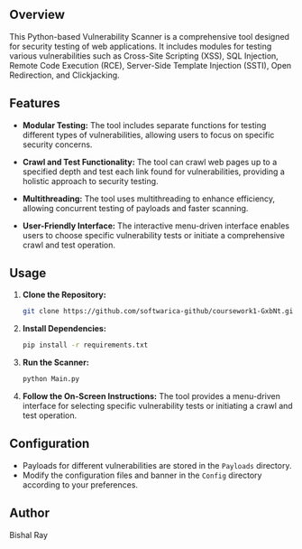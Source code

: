 ## Overview

This Python-based Vulnerability Scanner is a comprehensive tool designed for security testing of web applications. It includes modules for testing various vulnerabilities such as Cross-Site Scripting (XSS), SQL Injection, Remote Code Execution (RCE), Server-Side Template Injection (SSTI), Open Redirection, and Clickjacking.

## Features

- **Modular Testing:** The tool includes separate functions for testing different types of vulnerabilities, allowing users to focus on specific security concerns.

- **Crawl and Test Functionality:** The tool can crawl web pages up to a specified depth and test each link found for vulnerabilities, providing a holistic approach to security testing.

- **Multithreading:** The tool uses multithreading to enhance efficiency, allowing concurrent testing of payloads and faster scanning.

- **User-Friendly Interface:** The interactive menu-driven interface enables users to choose specific vulnerability tests or initiate a comprehensive crawl and test operation.

## Usage

1. **Clone the Repository:**
   ```bash
   git clone https://github.com/softwarica-github/coursework1-GxbNt.git
   ```

2. **Install Dependencies:**
   ```bash
   pip install -r requirements.txt
   ```

3. **Run the Scanner:**
   ```bash
   python Main.py
   ```

4. **Follow the On-Screen Instructions:**
   The tool provides a menu-driven interface for selecting specific vulnerability tests or initiating a crawl and test operation.

## Configuration

- Payloads for different vulnerabilities are stored in the `Payloads` directory.
- Modify the configuration files and banner in the `Config` directory according to your preferences.

## Author
Bishal Ray


